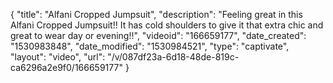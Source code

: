 {
    "title": "Alfani Cropped Jumpsuit",
    "description": "Feeling great in this Alfani Cropped Jumpsuit!! It has cold shoulders to give it that extra chic and great to wear day or evening!!",
    "videoid": "166659177",
    "date_created": "1530983848",
    "date_modified": "1530984521",
    "type": "captivate",
    "layout": "video",
    "url": "\/v\/087df23a-6d18-48de-819c-ca6296a2e9f0\/166659177"
}